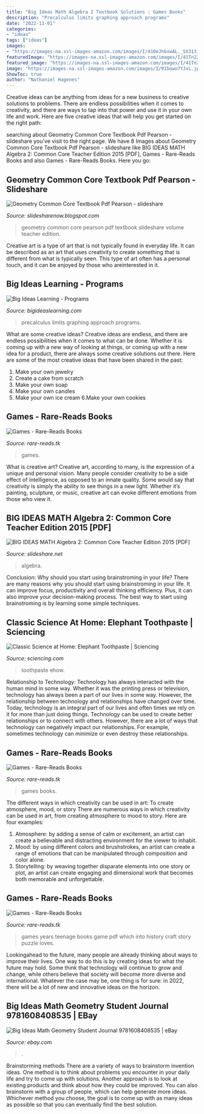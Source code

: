```yaml
---
title: "Big Ideas Math Algebra 2 Textbook Solutions : Games Books"
description: "Precalculus limits graphing approach programs"
date: "2022-11-01"
categories:
- "ideas"
tags: ["ideas"]
images:
- "https://images-na.ssl-images-amazon.com/images/I/410eJhbxwAL._SX313_BO1,204,203,200_.jpg"
featuredImage: "https://images-na.ssl-images-amazon.com/images/I/41Tn22x9mjL._SX330_BO1,204,203,200_.jpg"
featured_image: "https://images-na.ssl-images-amazon.com/images/I/41Tn22x9mjL._SX330_BO1,204,203,200_.jpg"
image: "https://images-na.ssl-images-amazon.com/images/I/91bowo7YJxL.jpg"
ShowToc: true
author: "Nathaniel Hagenes"
---
```



Creative ideas can be anything from ideas for a new business to creative solutions to problems. There are endless possibilities when it comes to creativity, and there are ways to tap into that power and use it in your own life and work. Here are five creative ideas that will help you get started on the right path: 

	

		
searching about Geometry Common Core Textbook Pdf Pearson - slideshare you've visit to the right page. We have 8 Images about Geometry Common Core Textbook Pdf Pearson - slideshare like BIG IDEAS MATH Algebra 2: Common Core Teacher Edition 2015 [PDF], Games - Rare-Reads Books and also Games - Rare-Reads Books. Here you go:
		
    
## Geometry Common Core Textbook Pdf Pearson - Slideshare

<img loading=lazy src="https://images-na.ssl-images-amazon.com/images/I/91bowo7YJxL.jpg" onerror="this.onerror=null;this.src='https://tse2.mm.bing.net/th?id=OIP.meDqWKSdoz8rICR0Evp4QQHaFj&amp;pid=15.1';" alt="Geometry Common Core Textbook Pdf Pearson - slideshare">

_Source: slidesharenow.blogspot.com_

>geometry common core pearson pdf textbook slideshare volume teacher edition. 

	

Creative art is a type of art that is not typically found in everyday life. It can be described as an art that uses creativity to create something that is different from what is typically seen. This type of art often has a personal touch, and it can be enjoyed by those who areinterested in it.

    
## Big Ideas Learning - Programs

<img loading=lazy src="http://www.mathgraphs.com/images/book_covers/pcwlaga7e.jpg" onerror="this.onerror=null;this.src='https://tse4.mm.bing.net/th?id=OIP.SWWKj07jQQycfKuzfs-3BgHaJ7&amp;pid=15.1';" alt="Big Ideas Learning - Programs">

_Source: bigideaslearning.com_

>precalculus limits graphing approach programs. 

	

What are some creative ideas?
Creative ideas are endless, and there are endless possibilities when it comes to what can be done. Whether it is coming up with a new way of looking at things, or coming up with a new idea for a product, there are always some creative solutions out there. Here are some of the most creative ideas that have been shared in the past:
1. Make your own jewelry 
2. Create a cake from scratch 
3. Make your own soap 
4. Make your own candles 
5. Make your own ice cream 
6.Make your own cookies 

    
## Games - Rare-Reads Books

<img loading=lazy src="https://images-na.ssl-images-amazon.com/images/I/41Tn22x9mjL._SX330_BO1,204,203,200_.jpg" onerror="this.onerror=null;this.src='https://tse4.mm.bing.net/th?id=OIP.ZOXBdKuTEfkW9WtWY74RmAAAAA&amp;pid=15.1';" alt="Games - Rare-Reads Books">

_Source: rare-reads.tk_

>games. 

	

What is creative art?
Creative art, according to many, is the expression of a unique and personal vision. Many people consider creativity to be a side effect of intelligence, as opposed to an innate quality. Some would say that creativity is simply the ability to see things in a new light. Whether it’s painting, sculpture, or music, creative art can evoke different emotions from those who view it.

    
## BIG IDEAS MATH Algebra 2: Common Core Teacher Edition 2015 [PDF]

<img loading=lazy src="https://cdn.slidesharecdn.com/ss_thumbnails/big-ideas-math-algebra-2-common-core-teacher-edition-2015-190329213056-thumbnail-4.jpg?cb=1553895070" onerror="this.onerror=null;this.src='https://tse3.mm.bing.net/th?id=OIP.26qLP5d7OwD-5XP5kUoeIwHaFP&amp;pid=15.1';" alt="BIG IDEAS MATH Algebra 2: Common Core Teacher Edition 2015 [PDF]">

_Source: slideshare.net_

>algebra. 

	

Conclusion: Why should you start using brainstroming in your life?
There are many reasons why you should start using brainstroming in your life. It can improve focus, productivity and overall thinking efficiency. Plus, it can also improve your decision-making process. The best way to start using brainstroming is by learning some simple techniques.

    
## Classic Science At Home: Elephant Toothpaste | Sciencing

<img loading=lazy src="https://img-aws.ehowcdn.com/600x600p/cpi.studiod.com/www_ehow_com/mom-ehow-com.blog.ehow.com/files/2013/05/elephanttoothpaste2.jpg" onerror="this.onerror=null;this.src='https://tse3.mm.bing.net/th?id=OIP.yBNqzmMRXALMf8wIYLNErwHaEL&amp;pid=15.1';" alt="Classic Science at Home: Elephant Toothpaste | Sciencing">

_Source: sciencing.com_

>toothpaste ehow. 

	

Relationship to Technology:
Technology has always interacted with the human mind in some way. Whether it was the printing press or television, technology has always been a part of our lives in some way. However, the relationship between technology and relationships have changed over time. 
Today, technology is an integral part of our lives and often times we rely on it for more than just doing things. Technology can be used to create better relationships or to connect with others. However, there are a lot of ways that technology can negatively impact our relationships. For example, sometimes technology can minimize or even destroy these relationships.

    
## Games - Rare-Reads Books

<img loading=lazy src="https://images-na.ssl-images-amazon.com/images/I/513o9caa%2BeL._SX383_BO1,204,203,200_.jpg" onerror="this.onerror=null;this.src='https://tse2.mm.bing.net/th?id=OIP.C9XwgQbJDGjon2401l-I3QAAAA&amp;pid=15.1';" alt="Games - Rare-Reads Books">

_Source: rare-reads.tk_

>games books. 

	

The different ways in which creativity can be used in art: To create atmosphere, mood, or story
There are numerous ways in which creativity can be used in art, from creating atmosphere to mood to story. Here are four examples:
1. Atmosphere: by adding a sense of calm or excitement, an artist can create a believable and distracting environment for the viewer to inhabit.
2. Mood: by using different colors and brushstrokes, an artist can create a range of emotions that can be manipulated through composition and color alone.
3. Storytelling: by weaving together disparate elements into one story or plot, an artist can create engaging and dimensional work that becomes both memorable and unforgettable.

    
## Games - Rare-Reads Books

<img loading=lazy src="https://images-na.ssl-images-amazon.com/images/I/410eJhbxwAL._SX313_BO1,204,203,200_.jpg" onerror="this.onerror=null;this.src='https://tse2.mm.bing.net/th?id=OIP.-9_6s4LVmqMPimqxo_v_hAAAAA&amp;pid=15.1';" alt="Games - Rare-Reads Books">

_Source: rare-reads.tk_

>games years teenage books game pdf which into history craft story puzzle loves. 

	

Lookingahead to the future, many people are already thinking about ways to improve their lives. One way to do this is by creating ideas for what the future may hold. Some think that technology will continue to grow and change, while others believe that society will become more diverse and international. Whatever the case may be, one thing is for sure: in 2022, there will be a lot of new and innovative ideas on the horizon.

    
## Big Ideas Math Geometry Student Journal 9781608408535 | EBay

<img loading=lazy src="https://i.ebayimg.com/images/g/kv8AAOSwHP1eUoF7/s-l400.jpg" onerror="this.onerror=null;this.src='https://tse4.mm.bing.net/th?id=OIP.UrDVIjk3bSdXorFTyqd6kQAAAA&amp;pid=15.1';" alt="Big Ideas Math Geometry Student Journal 9781608408535 | eBay">

_Source: ebay.com_

>. 

	

Brainstorming methods
There are a variety of ways to brainstorm invention ideas. One method is to think about problems you encounter in your daily life and try to come up with solutions. Another approach is to look at existing products and think about how they could be improved. You can also brainstorm with a group of people, which can help generate more ideas. Whichever method you choose, the goal is to come up with as many ideas as possible so that you can eventually find the best solution.

